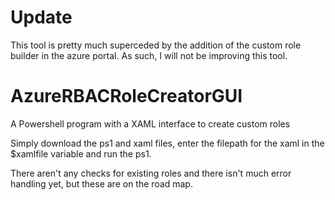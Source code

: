 # Update
This tool is pretty much superceded by the addition of the custom role builder in the azure portal. As such, I will not be improving this tool.

# AzureRBACRoleCreatorGUI
A Powershell program with a XAML interface to create custom roles


Simply download the ps1 and xaml files, enter the filepath for the xaml in the $xamlfile variable and run the ps1.

There aren't any checks for existing roles and there isn't much error handling yet, but these are on the road map.
